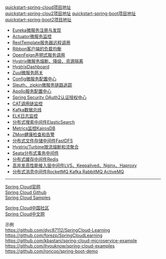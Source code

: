 [quickstart-spring-cloud项目地址](https://github.com/youngzil/quickstart-spring-cloud)  
[quickstart-spring-clou2项目地址](https://github.com/youngzil/quickstart-spring-cloud2)
[quickstart-spring-boot项目地址](https://github.com/youngzil/quickstart-spring-boot)  
[quickstart-spring-boot2项目地址](https://github.com/youngzil/quickstart-spring-boot2)  


- [Eureka微服务注册与发现]()
- [Actuator微服务监控]()
- [RestTemplate服务器远程调用]()
- [Ribbon客户端的负载均衡]()
- [OpenFeign声明式服务调用]()
- [Hystrix微服务熔断、降级、资源隔离]()
- [HystrixDashboard]()
- [Zuul微服务网关]()
- [Config微服务配置中心]()
- [Sleuth、zipkin微服务链路追踪]()
- [Apollo服务配置中心]()
- [Spring Security OAuth2认证授权中心]()
- [CAT调用链监控]()
- [Kafka数据总线]()
- [ELK日志监控]()
- [分布式搜索中间件ElasticSearch]()
- [Metrics监控KairosDB]()
- [ZMon健康检查和告警]()
- [分布式文件存储中间件FastDFS]()
- [Hystrix/Turbine限流熔断和流聚合]()
- [Seata分布式事务中间件]()
- [分布式缓存中间件Redis]()
- [高并发高性能接入层中间件LVS、Keepalived、Nginx、Haproxy]()
- [分布式消息中间件RocketMQ Kafka RabbitMQ ActiveMQ]()


---------------------------------------------------------------------------------------------------------------------

[Spring Cloud官网](https://spring.io/projects/spring-cloud)  
[Spring Cloud Github](https://github.com/spring-cloud)  
[Spring Cloud Samples](https://github.com/spring-cloud-samples)  


[Spring Cloud中国社区](http://springcloud.cn/)  
[Spring Cloud中文网](https://www.springcloud.cc/)  




示例  
https://github.com/dyc87112/SpringCloud-Learning
https://github.com/forezp/SpringCloudLearning
https://github.com/kbastani/spring-cloud-microservice-example
https://github.com/ityouknow/spring-cloud-examples
https://github.com/roncoo/spring-boot-demo


